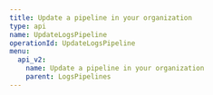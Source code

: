 ```yaml
---
title: Update a pipeline in your organization
type: api
name: UpdateLogsPipeline
operationId: UpdateLogsPipeline
menu:
  api_v2:
    name: Update a pipeline in your organization
    parent: LogsPipelines
---
```

